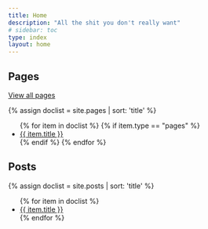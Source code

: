 ```yaml
---
title: Home
description: "All the shit you don't really want"
# sidebar: toc
type: index
layout: home
---
```


## Pages

[View all pages](https://tlourey.github.io/pages/)

{% assign doclist = site.pages | sort: 'title' %}
<ul>
{% for item in doclist %}
  {% if item.type == "pages" %}
    <li><a href="{{ item.url }}">{{ item.title }}</a></li>
  {% endif %}
{% endfor %}
</ul>

## Posts

{% assign doclist = site.posts | sort: 'title' %}
<ul>
{% for item in doclist %}
    <li><a href="{{ item.url }}">{{ item.title }}</a></li>
{% endfor %}
</ul>
